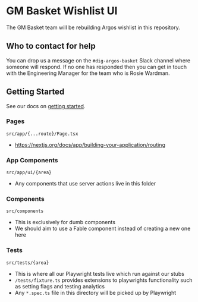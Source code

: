 # GM Basket Wishlist UI

The GM Basket team will be rebuilding Argos wishlist in this repository.

## Who to contact for help

You can drop us a message on the `#dig-argos-basket` Slack channel where someone will respond. If no one has responded then you can get in touch with the Engineering Manager for the team who is Rosie Wardman.

## Getting Started

See our docs on [getting started](./docs/getting-started.md).

### Pages

```
src/app/{...route}/Page.tsx
```

- https://nextjs.org/docs/app/building-your-application/routing

### App Components

```
src/app/ui/{area}
```

- Any components that use server actions live in this folder

### Components

```
src/components
```

- This is exclusively for dumb components
- We should aim to use a Fable component instead of creating a new one here

### Tests

```
src/tests/{area}
```

- This is where all our Playwright tests live which run against our stubs
- `/tests/fixture.ts` provides extensions to playwrights functionality such as setting flags and testing analytics
- Any `*.spec.ts` file in this directory will be picked up by Playwright
